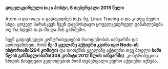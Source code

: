 #### ყოველკვირეული io.js პოსტი, 6 თებერვალი 2015 წელი

Atom-ი და nw.js-ი გადავიდნენ io.js-ზე, Linux Tracing-ი და კიდევ ბევრი სხვა.
ყოველ პარასკევს ჩვენ დავპოსტავთ ყოველკვიურეულ განახლებებს თუ რა ხდება io.js-ში და მის გარშემო.

ჩვენ გადავხედეთ კონტრიბუციების რაოდენობას იანვარში და აღმოვაჩინეთ, რომ **მე-3 ყველაზე აქტიური კვირა იყო Node-ის ისტორიაში(294 კომიტი)** და თითქმის ყველაზე აქტიური თვე მთელი **სამი წლის განმავლობაში(308 კომიტი 2012 წლის იანვარში)**. კონტრიბუციის ზრდის მიხედვით ველოდებით რომ თებერვალი უფრო აქტიური იქნება.

